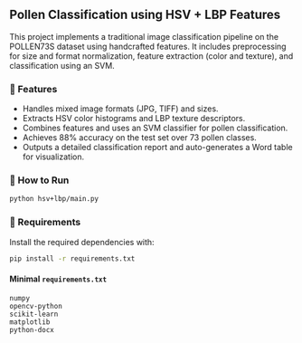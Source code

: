 ## Pollen Classification using HSV + LBP Features

This project implements a traditional image classification pipeline on the POLLEN73S dataset using handcrafted features. It includes preprocessing for size and format normalization, feature extraction (color and texture), and classification using an SVM.

### 🔧 Features
- Handles mixed image formats (JPG, TIFF) and sizes.
- Extracts HSV color histograms and LBP texture descriptors.
- Combines features and uses an SVM classifier for pollen classification.
- Achieves 88% accuracy on the test set over 73 pollen classes.
- Outputs a detailed classification report and auto-generates a Word table for visualization.

### 🚀 How to Run
   ```bash
   python hsv+lbp/main.py
   ```

### 🧰 Requirements
Install the required dependencies with:
```bash
pip install -r requirements.txt
```

#### Minimal `requirements.txt`
```
numpy
opencv-python
scikit-learn
matplotlib
python-docx
```
